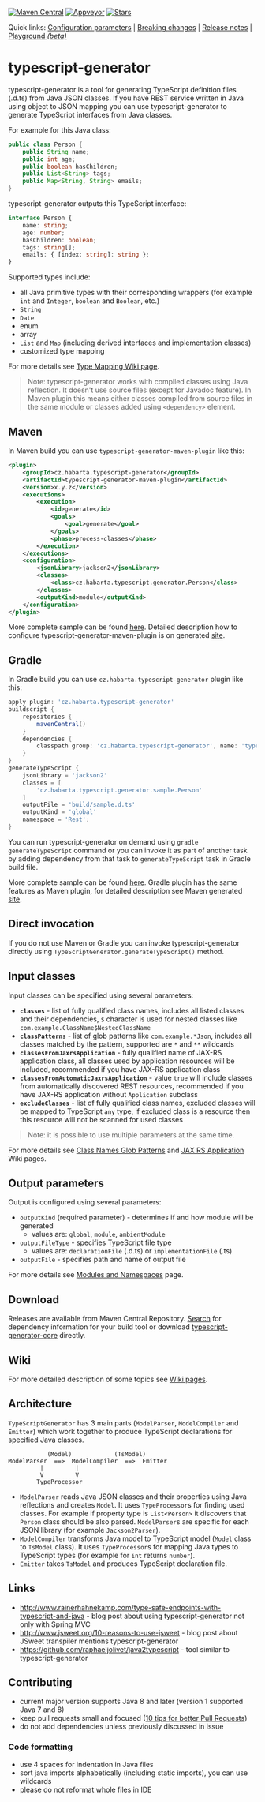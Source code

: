[![Maven Central](https://img.shields.io/maven-central/v/cz.habarta.typescript-generator/typescript-generator-core.svg)](https://repo1.maven.org/maven2/cz/habarta/typescript-generator/typescript-generator-core/)
[![Appveyor](https://img.shields.io/appveyor/ci/vojtechhabarta/typescript-generator/master.svg)](https://ci.appveyor.com/project/vojtechhabarta/typescript-generator)
[![Stars](https://img.shields.io/github/stars/vojtechhabarta/typescript-generator.svg?style=social)](https://github.com/vojtechhabarta/typescript-generator)

Quick links:
[Configuration parameters](http://www.habarta.cz/typescript-generator/maven/typescript-generator-maven-plugin/generate-mojo.html)
|
[Breaking changes](https://github.com/vojtechhabarta/typescript-generator/wiki/Breaking-Changes)
|
[Release notes](https://github.com/vojtechhabarta/typescript-generator/releases)
|
[Playground _(beta)_](https://jechlin.github.io/ts-gen-aws/)

typescript-generator
====================
typescript-generator is a tool for generating TypeScript definition files (.d.ts) from Java JSON classes.
If you have REST service written in Java using object to JSON mapping you can use typescript-generator to generate TypeScript interfaces from Java classes.

For example for this Java class:

``` java
public class Person {
    public String name;
    public int age;
    public boolean hasChildren;
    public List<String> tags;
    public Map<String, String> emails;
}
```

typescript-generator outputs this TypeScript interface:
``` typescript
interface Person {
    name: string;
    age: number;
    hasChildren: boolean;
    tags: string[];
    emails: { [index: string]: string };
}
```

Supported types include:
- all Java primitive types with their corresponding wrappers (for example `int` and `Integer`, `boolean` and `Boolean`, etc.)
- `String`
- `Date`
- enum
- array
- `List` and `Map` (including derived interfaces and implementation classes)
- customized type mapping

For more details see [Type Mapping Wiki page](../../wiki/Type-Mapping).

> Note: typescript-generator works with compiled classes using Java reflection. It doesn't use source files (except for Javadoc feature).
In Maven plugin this means either classes compiled from source files in the same module or classes added using `<dependency>` element.

Maven
-----

In Maven build you can use `typescript-generator-maven-plugin` like this:
``` xml
<plugin>
    <groupId>cz.habarta.typescript-generator</groupId>
    <artifactId>typescript-generator-maven-plugin</artifactId>
    <version>x.y.z</version>
    <executions>
        <execution>
            <id>generate</id>
            <goals>
                <goal>generate</goal>
            </goals>
            <phase>process-classes</phase>
        </execution>
    </executions>
    <configuration>
        <jsonLibrary>jackson2</jsonLibrary>
        <classes>
            <class>cz.habarta.typescript.generator.Person</class>
        </classes>
        <outputKind>module</outputKind>
    </configuration>
</plugin>
```

More complete sample can be found [here](sample-maven).
Detailed description how to configure typescript-generator-maven-plugin is on generated [site](http://vojtechhabarta.github.io/typescript-generator/maven/typescript-generator-maven-plugin/generate-mojo.html).


Gradle
------

In Gradle build you can use `cz.habarta.typescript-generator` plugin like this:
```groovy
apply plugin: 'cz.habarta.typescript-generator'
buildscript {
    repositories {
        mavenCentral()
    }
    dependencies {
        classpath group: 'cz.habarta.typescript-generator', name: 'typescript-generator-gradle-plugin', version: 'x.y.z'
    }
}
generateTypeScript {
    jsonLibrary = 'jackson2'
    classes = [
        'cz.habarta.typescript.generator.sample.Person'
    ]
    outputFile = 'build/sample.d.ts'
    outputKind = 'global'
    namespace = 'Rest';
}
```

You can run typescript-generator on demand using `gradle generateTypeScript` command
or you can invoke it as part of another task by adding dependency from that task to `generateTypeScript` task in Gradle build file.

More complete sample can be found [here](sample-gradle).
Gradle plugin has the same features as Maven plugin, for detailed description see Maven generated [site](http://vojtechhabarta.github.io/typescript-generator/maven/typescript-generator-maven-plugin/generate-mojo.html). 


Direct invocation
-----------------
If you do not use Maven or Gradle you can invoke typescript-generator directly using `TypeScriptGenerator.generateTypeScript()` method.


Input classes
-------------
Input classes can be specified using several parameters:
- **`classes`** - list of fully qualified class names, includes all listed classes and their dependencies, `$` character is used for nested classes like `com.example.ClassName$NestedClassName`
- **`classPatterns`** - list of glob patterns like `com.example.*Json`, includes all classes matched by the pattern, supported are `*` and `**` wildcards
- **`classesFromJaxrsApplication`** - fully qualified name of JAX-RS application class, all classes used by application resources will be included, recommended if you have JAX-RS application class
- **`classesFromAutomaticJaxrsApplication`** - value `true` will include classes from automatically discovered REST resources, recommended if you have JAX-RS application without `Application` subclass
- **`excludeClasses`** - list of fully qualified class names, excluded classes will be mapped to TypeScript `any` type, if excluded class is a resource then this resource will not be scanned for used classes

> Note: it is possible to use multiple parameters at the same time.

For more details see [Class Names Glob Patterns](../../wiki/Class-Names-Glob-Patterns) and [JAX RS Application](../../wiki/JAX-RS-Application) Wiki pages.


Output parameters
-----------------
Output is configured using several parameters:
- `outputKind` (required parameter) - determines if and how module will be generated
    - values are: `global`, `module`, `ambientModule`
- `outputFileType` - specifies TypeScript file type
    - values are: `declarationFile` (.d.ts) or `implementationFile` (.ts)
- `outputFile` - specifies path and name of output file

For more details see [Modules and Namespaces](http://vojtechhabarta.github.io/typescript-generator/doc/ModulesAndNamespaces.html) page.


Download
--------
Releases are available from Maven Central Repository.
[Search](http://search.maven.org/#search%7Cga%7C1%7Ccz.habarta.typescript-generator) for dependency information for your build tool
or download [typescript-generator-core](https://repo1.maven.org/maven2/cz/habarta/typescript-generator/typescript-generator-core) directly.


Wiki
----
For more detailed description of some topics see [Wiki pages](../../wiki).


Architecture
------------

`TypeScriptGenerator` has 3 main parts (`ModelParser`, `ModelCompiler` and `Emitter`) which work together to produce TypeScript declarations for specified Java classes.

```
           (Model)            (TsModel)
ModelParser  ==>  ModelCompiler  ==>  Emitter
         |         |
         V         V
        TypeProcessor
```

- `ModelParser` reads Java JSON classes and their properties using Java reflections and creates `Model`.
  It uses `TypeProcessor`s for finding used classes.
  For example if property type is `List<Person>` it discovers that `Person` class should be also parsed.
  `ModelParser`s are specific for each JSON library (for example `Jackson2Parser`).
- `ModelCompiler` transforms Java model to TypeScript model (`Model` class to `TsModel` class).
  It uses `TypeProcessor`s for mapping Java types to TypeScript types (for example for `int` returns `number`).
- `Emitter` takes `TsModel` and produces TypeScript declaration file.


Links
-----

- http://www.rainerhahnekamp.com/type-safe-endpoints-with-typescript-and-java - blog post about using typescript-generator not only with Spring MVC
- http://www.jsweet.org/10-reasons-to-use-jsweet - blog post about JSweet transpiler mentions typescript-generator
- https://github.com/raphaeljolivet/java2typescript - tool similar to typescript-generator


Contributing
------------

- current major version supports Java 8 and later (version 1 supported Java 7 and 8)
- keep pull requests small and focused ([10 tips for better Pull Requests](http://blog.ploeh.dk/2015/01/15/10-tips-for-better-pull-requests/))
- do not add dependencies unless previously discussed in issue

### Code formatting

- use 4 spaces for indentation in Java files
- sort java imports alphabetically (including static imports), you can use wildcards
- please do not reformat whole files in IDE
